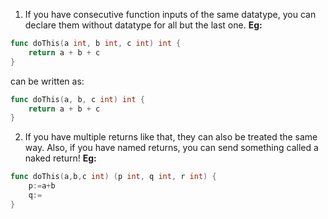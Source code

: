 1. If you have consecutive function inputs of the same datatype, you can declare them without datatype for all but the last one.
**Eg:**
```go
func doThis(a int, b int, c int) int {
	return a + b + c
}
```
can be written as:
```go
func doThis(a, b, c int) int {
	return a + b + c
}
```

2. If you have multiple returns like that, they can also be treated the same way. Also, if you have named returns, you can send something called a naked return!
**Eg:**
```go
func doThis(a,b,c int) (p int, q int, r int) {
	p:=a+b
	q:=
}
```